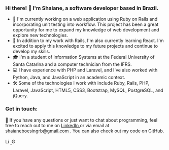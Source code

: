 ### Hi there! 👋 I'm Shaiane, a software developer based in Brazil.


<ul>
  <li> 🔭 I'm currently working on a web application using Ruby on Rails and incorporating unit testing into workflow. This project has been a great opportunity for me to expand my knowledge of web development and explore new technologies. </li>
  <li> 🌱 In addition to my work with Rails, I'm also currently learning React. I'm excited to apply this knowledge to my future projects and continue to develop my skills. </li>
  <li> 🎓 I'm a student of Information Systems at the Federal University of Santa Catarina and a computer technician from the IFRS. </li>
  <li> 💻 I have experience with PHP and Laravel, and I've also worked with Python, Java, and JavaScript in an academic context. </li>
  <li>  🛠️ Some of the technologies I work with include Ruby, Rails, PHP, Laravel, JavaScript, HTML5, CSS3, Bootstrap, MySQL, PostgreSQL, and jQuery. </li>
</ul>


<h3> Get in touch: </h3>
<div> 💬 If you have any questions or just want to chat about programming, feel free to reach out to me on <a href="https://www.linkedin.com/in/shaiane-boesing-rodrigues-borges-3887941b2/" target="_blank"> LinkedIn  </a>  or via email at <a href="mailto:shaianeboesingrb@gmail.com" target="_blank"> shaianeboesingrb@gmail.com  </a> . You can also check out my code on GitHub. </div>
<br/>
<div>  
  <a href="https://www.linkedin.com/in/shaiane-boesing-rodrigues-borges-3887941b2/" target="_blank">
     <img src="https://cdn.svgporn.com/logos/linkedin-icon.svg" alt="Linkedin Logo" width="16">
  </a> 
  <a href="mailto:shaianeboesingrb@gmail.com" target="_blank">
    <img src="https://cdn.svgporn.com/logos/google-gmail.svg" alt="Gmail logo" height="16">
  </a>
</div>
